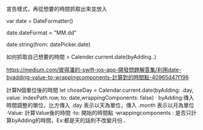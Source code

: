 宣告樣式，再從想要的時間抓取出來並放入      

var date = DateFormatter()

 date.dateFormat = "MM.dd"

 date.string(from: datePicker.date)
 
 
 如何抓取自己想要的時間 > Calender.current.date(byAdding..)
 
 https://medium.com/彼得潘的-swift-ios-app-開發問題解答集/利用date-byadding-value-to-wrappingcomponents-計算對的時間點-40965d47f196
 
 
       
計算N個單位後的時間
let choseDay = Calendar.current.date(byAdding: .day, value: indexPath.row, to: date,wrappingComponents: false) 
· byAdding:傳入時間調整的單位，比方傳入 .day 表示以天為單位，傳入 .month 表示以月為單位
·Value:  計算Value後的時間
·to: 開始的時間點
·wrappingcomponents : 是否只計算byAdding的時間，Ex:都是天的話則不改變月份.. 



